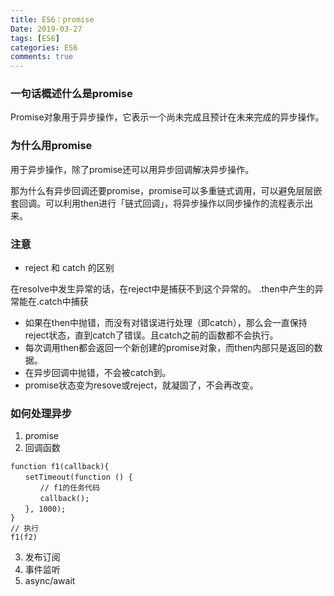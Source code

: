 ```yaml
---
title: ES6：promise
Date: 2019-03-27
tags: [ES6]
categories: ES6
comments: true
---
```


### 一句话概述什么是promise
Promise对象用于异步操作，它表示一个尚未完成且预计在未来完成的异步操作。
### 为什么用promise
用于异步操作，除了promise还可以用异步回调解决异步操作。

那为什么有异步回调还要promise，promise可以多重链式调用，可以避免层层嵌套回调。可以利用then进行「链式回调」，将异步操作以同步操作的流程表示出来。
### 注意
- reject 和 catch 的区别

在resolve中发生异常的话，在reject中是捕获不到这个异常的。
.then中产生的异常能在.catch中捕获

- 如果在then中抛错，而没有对错误进行处理（即catch），那么会一直保持reject状态，直到catch了错误。且catch之前的函数都不会执行。
- 每次调用then都会返回一个新创建的promise对象，而then内部只是返回的数据。
- 在异步回调中抛错，不会被catch到。
- promise状态变为resove或reject，就凝固了，不会再改变。

### 如何处理异步
1. promise
2. 回调函数
```
function f1(callback){
　　setTimeout(function () {
　　　　// f1的任务代码
　　　　callback();
　　}, 1000);
}
// 执行
f1(f2)
```
3. 发布订阅
4. 事件监听
5. async/await
